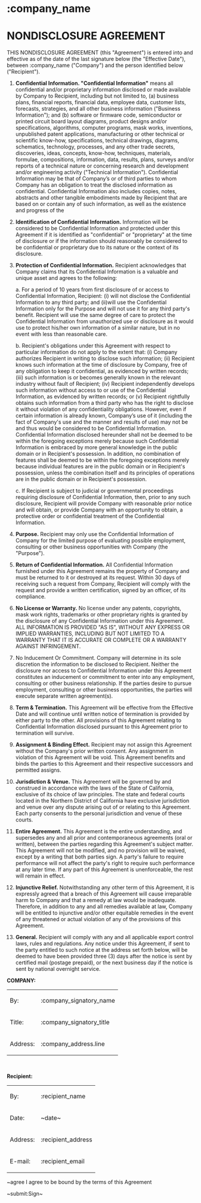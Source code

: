# :company_name
# NONDISCLOSURE AGREEMENT

THIS NONDISCLOSURE AGREEMENT (this "Agreement") is entered into and effective as of the date of the last signature  below (the "Effective Date"), between :company_name ("Company") and the person identified below ("Recipient").

1. __Confidential Information. "Confidential Information"__ means all confidential and/or proprietary information disclosed or made available by Company to Recipient, including but not limited to, (a) business plans, financial reports, financial data, employee data, customer lists, forecasts, strategies, and all other business information ("Business Information"); and (b) software or firmware code, semiconductor or printed circuit board layout diagrams, product designs and/or specifications, algorithms, computer programs, mask works, inventions, unpublished patent applications, manufacturing or other technical or scientific know-how, specifications, technical drawings, diagrams, schematics, technology, processes, and any other trade secrets, discoveries, ideas, concepts, know-how, techniques, materials, formulae, compositions, information, data, results, plans, surveys and/or reports of a technical nature or concerning research and development and/or engineering activity ("Technical Information"). Confidential Information may be that of Company’s or of third parties to whom Company has an obligation to treat the disclosed information as confidential. Confidential Information also includes copies, notes, abstracts and other tangible embodiments made by Recipient that are based on or contain any of such information, as well as the existence and progress of the 

2. __Identification of Confidential Information.__ Information will be considered to be Confidential Information and protected under this Agreement if it is identified as "confidential" or "proprietary" at the time of disclosure or if the information should reasonably be considered to be confidential or proprietary due to its nature or the context of its disclosure.

3. __Protection of Confidential Information.__ Recipient acknowledges that Company claims that its Confidential Information is a valuable and unique asset and agrees to the following:

    a. For a period of 10 years from first disclosure of or access to Confidential Information, Recipient: (i) will not disclose the Confidential Information to any third party; and (ii)will use the Confidential Information only for the Purpose and will not use it for any third party's benefit. Recipient will use the same degree of care to protect the Confidential Information from unauthorized use or disclosure as it would use to protect his/her own information of a similar nature, but in no event with less than reasonable care.

    b. Recipient's obligations under this Agreement with respect to particular information do not apply to the extent that: (i) Company authorizes Recipient in writing to disclose such information; (ii) Recipient knows such information at the time of disclosure by Company, free of any obligation to keep it confidential, as evidenced by written records; (iii) such information is or becomes generally known in the relevant industry without fault of Recipient; (iv) Recipient independently develops such information without access to or use of the Confidential Information, as evidenced by written records; or (v) Recipient rightfully obtains such information from a third party who has the right to disclose it without violation of any confidentiality obligations. However, even if certain information is already known, Company’s use of it (including the fact of Company's use and the manner and results of use) may not be and thus would be considered to be Confidential Information. Confidential Information disclosed hereunder shall not be deemed to be within the foregoing exceptions merely because such Confidential Information is embraced by more general knowledge in the public domain or in Recipient's possession. In addition, no combination of features shall be deemed to be within the foregoing exceptions merely because individual features are in the public domain or in Recipient's possession, unless the combination itself and its principles of operations are in the public domain or in Recipient's possession.

    c. If Recipient is subject to judicial or governmental proceedings requiring disclosure of Confidential Information, then, prior to any such disclosure, Recipient will provide Company with reasonable prior notice and will obtain, or provide Company with an opportunity to obtain, a protective order or confidential treatment of the Confidential Information.

4. __Purpose.__ Recipient may only use the Confidential Information of Company for the limited purpose of evaluating possible employment, consulting or other business opportunities with Company (the "Purpose").

5. __Return of Confidential Information.__ All Confidential Information furnished under this Agreement remains the property of Company and must be returned to it or destroyed at its request. Within 30 days of receiving such a request from Company, Recipient will comply with the request and provide a written certification, signed by an officer, of its compliance.

6. __No License or Warranty.__ No license under any patents, copyrights, mask work rights, trademarks or other proprietary rights is granted by the disclosure of any Confidential Information under this Agreement. ALL INFORMATION IS PROVIDED "AS IS", WITHOUT ANY EXPRESS OR IMPLIED WARRANTIES, INCLUDING BUT NOT LIMITED TO A WARRANTY THAT IT IS ACCURATE OR COMPLETE OR A WARRANTY AGAINST INFRINGEMENT.

7. No Inducement Or Commitment. Company will determine in its sole discretion the information to be disclosed to Recipient. Neither the disclosure nor access to Confidential Information under this Agreement constitutes an inducement or commitment to enter into any employment, consulting or other business relationship. If the parties desire to pursue employment, consulting or other business opportunities, the parties will execute separate written agreement(s).


8. __Term & Termination.__ This Agreement will be effective from the Effective Date and will continue until written notice of termination is provided by either party to the other. All provisions of this Agreement relating to Confidential Information disclosed pursuant to this Agreement prior to termination will survive.

9. __Assignment & Binding Effect.__ Recipient may not assign this Agreement without the Company's prior written consent. Any assignment in violation of this Agreement will be void. This Agreement benefits and binds the parties to this Agreement and their respective successors and permitted assigns.

10. __Jurisdiction & Venue.__ This Agreement will be governed by and construed in accordance with the laws of the State of California, exclusive of its choice of law principles. The state and federal courts located in the Northern District of California have exclusive jurisdiction and venue over any dispute arising out of or relating to this Agreement. Each party consents to the personal jurisdiction and venue of these courts.

11. __Entire Agreement.__ This Agreement is the entire understanding, and supersedes any and all prior and contemporaneous agreements (oral or written), between the parties regarding this Agreement's subject matter. This Agreement will not be modified, and no provision will be waived, except by a writing that both parties sign. A party's failure to require performance will not affect the party's right to require such performance at any later time. If any part of this Agreement is unenforceable, the rest will remain in effect.

12. __Injunctive Relief.__ Notwithstanding any other term of this Agreement, it is expressly agreed that a breach of this Agreement will cause irreparable harm to Company and that a remedy at law would be inadequate. Therefore, in addition to any and all remedies available at law, Company will be entitled to injunctive and/or other equitable remedies in the event of any threatened or actual violation of any of the provisions of this Agreement.

13. __General.__ Recipient will comply with any and all applicable export control laws, rules and regulations. Any notice under this Agreement, if sent to the party entitled to such notice at the address set forth below, will be deemed to have been provided three (3) days after the notice is sent by certified mail (postage prepaid), or the next business day if the notice is sent by national overnight service.

__COMPANY:__ 	

<table>
<tr>
<td>

By: 

</td>
<td class="bold">

:company_signatory_name

</td>
</tr>
<tr>
<td>

Title:

</td>
<td class="bold">

:company_signatory_title

</td>
</tr>
<tr>
<td>

Address: 

</td>
<td class="bold">

:company_address.line

</td>
</tr>
</table>

&nbsp;

__Recipient:__ 

<table>
<tr>
<td>

By: 

</td>
<td class="bold">

:recipient_name

</td>
</tr>
<tr>
<td>

Date: 

</td>
<td class="bold">

~date~

</td>
</tr>
<tr>
<td>

Address: 

</td>
<td class="bold">

:recipient_address

</td>
</tr>
<tr>
<td>

E-mail:

</td>
<td class="bold">

:recipient_email

</td>
</tr>
</table>

~agree I agree to be bound by the terms of this Agreement

~submit:Sign~
